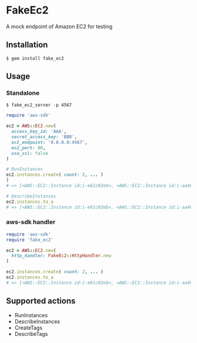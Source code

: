 # FakeEc2

A mock endpoint of Amazon EC2 for testing

## Installation

```
$ gem install fake_ec2
```

## Usage

### Standalone
```
$ fake_ec2_server -p 4567
```

```ruby
require 'aws-sdk'

ec2 = AWS::EC2.new(
  access_key_id: 'AAA',
  secret_access_key: 'BBB',
  ec2_endpoint: '0.0.0.0:4567',
  ec2_port: 80,
  use_ssl: false
)

# RunInstances
ec2.instances.create( count: 2, ... )
)
# => [<AWS::EC2::Instance id:i-e61c02eb>, <AWS::EC2::Instance id:i-aa463e98>]

# DescribeInstances
ec2.instances.to_a
# => [<AWS::EC2::Instance id:i-e61c02eb>, <AWS::EC2::Instance id:i-aa463e98>]
```

### aws-sdk handler
```ruby
require 'aws-sdk'
require 'fake_ec2'

ec2 = AWS::EC2.new(
  http_handler: FakeEc2::HttpHandler.new
)

ec2.instances.create( count: 2, ... )
ec2.instances.to_a
# => [<AWS::EC2::Instance id:i-e61c02eb>, <AWS::EC2::Instance id:i-aa463e98>]
```

## Supported actions
- RunInstances
- DescribeInstances
- CreateTags
- DescribeTags
